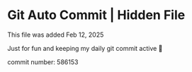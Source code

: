# Git Auto Commit | Hidden File

This file was added Feb 12, 2025

Just for fun and keeping my daily git commit active 🤪

commit number: 586153
